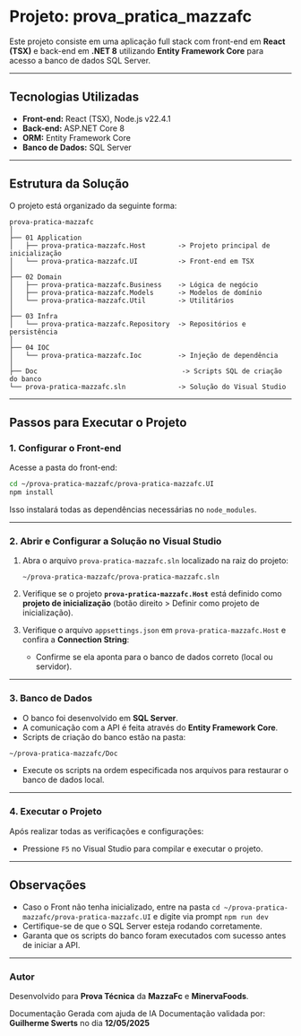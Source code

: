 
# Projeto: prova_pratica_mazzafc

Este projeto consiste em uma aplicação full stack com front-end em **React (TSX)** e back-end em **.NET 8** utilizando **Entity Framework Core** para acesso a banco de dados SQL Server.

---

## Tecnologias Utilizadas

- **Front-end:** React (TSX), Node.js v22.4.1
- **Back-end:** ASP.NET Core 8
- **ORM:** Entity Framework Core
- **Banco de Dados:** SQL Server

---

## Estrutura da Solução

O projeto está organizado da seguinte forma:

```
prova-pratica-mazzafc
│
├── 01 Application
│   ├── prova-pratica-mazzafc.Host        -> Projeto principal de inicialização
│   └── prova-pratica-mazzafc.UI          -> Front-end em TSX
│
├── 02 Domain
│   ├── prova-pratica-mazzafc.Business    -> Lógica de negócio
│   ├── prova-pratica-mazzafc.Models      -> Modelos de domínio
│   └── prova-pratica-mazzafc.Util        -> Utilitários
│
├── 03 Infra
│   └── prova-pratica-mazzafc.Repository  -> Repositórios e persistência
│
├── 04 IOC
│   └── prova-pratica-mazzafc.Ioc         -> Injeção de dependência
│
├── Doc                                    -> Scripts SQL de criação do banco
└── prova-pratica-mazzafc.sln             -> Solução do Visual Studio
```

---

## Passos para Executar o Projeto

### 1. Configurar o Front-end

Acesse a pasta do front-end:

```bash
cd ~/prova-pratica-mazzafc/prova-pratica-mazzafc.UI
npm install
```

Isso instalará todas as dependências necessárias no `node_modules`.

---

### 2. Abrir e Configurar a Solução no Visual Studio

1. Abra o arquivo `prova-pratica-mazzafc.sln` localizado na raiz do projeto:
   ```
   ~/prova-pratica-mazzafc/prova-pratica-mazzafc.sln
   ```

2. Verifique se o projeto **`prova-pratica-mazzafc.Host`** está definido como **projeto de inicialização** (botão direito > Definir como projeto de inicialização).

3. Verifique o arquivo `appsettings.json` em `prova-pratica-mazzafc.Host` e confira a **Connection String**:
   - Confirme se ela aponta para o banco de dados correto (local ou servidor).

---

### 3. Banco de Dados

- O banco foi desenvolvido em **SQL Server**.
- A comunicação com a API é feita através do **Entity Framework Core**.
- Scripts de criação do banco estão na pasta:

```bash
~/prova-pratica-mazzafc/Doc
```

- Execute os scripts na ordem especificada nos arquivos para restaurar o banco de dados local.

---

### 4. Executar o Projeto

Após realizar todas as verificações e configurações:

- Pressione `F5` no Visual Studio para compilar e executar o projeto.

---

## Observações

- Caso o Front não tenha inicializado, entre na pasta `cd ~/prova-pratica-mazzafc/prova-pratica-mazzafc.UI` e digite via prompt `npm run dev`
- Certifique-se de que o SQL Server esteja rodando corretamente.
- Garanta que os scripts do banco foram executados com sucesso antes de iniciar a API.

---

### Autor

Desenvolvido para **Prova Técnica** da **MazzaFc** e **MinervaFoods**.

Documentação Gerada com ajuda de IA
Documentação validada por: **Guilherme Swerts** no dia **12/05/2025**